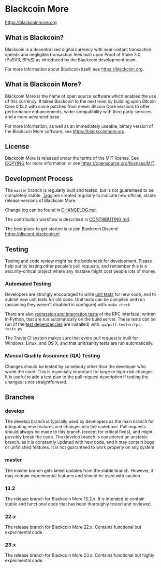 Blackcoin More
=====================================

https://blackcoinmore.org

What is Blackcoin?
----------------

Blackcoin is a decentralised digital currency with near-instant transaction speeds and negligible transaction fees built upon Proof of Stake 3.0 (PoSV3, BPoS) as
introduced by the Blackcoin development team.

For more information about Blackcoin itself, see https://blackcoin.org.

What is Blackcoin More?
----------------

Blackcoin More is the name of open source software which enables the use of this currency. It takes Blackcoin to the next level by building upon
Bitcoin Core 0.13.2 with some patches from newer Bitcoin Core versions to offer performance enhancements, wider compatibility with third party services and a more advanced base.

For more information, as well as an immediately useable, binary version of the Blackcoin More software, see https://blackcoinmore.org.

License
-------

Blackcoin More is released under the terms of the MIT license. See [COPYING](COPYING) for more
information or see https://opensource.org/licenses/MIT.

Development Process
-------------------

The `master` branch is regularly built and tested, but is not guaranteed to be
completely stable. [Tags](https://gitlab.com/blackcoin/blackcoin-more/tags) are created
regularly to indicate new official, stable release versions of Blackcoin More.

Change log can be found in [CHANGELOG.md](CHANGELOG.md).

The contribution workflow is described in [CONTRIBUTING.md](CONTRIBUTING.md).

The best place to get started is to join Blackcoin Discord: https://discord.blackcoin.nl

Testing
-------

Testing and code review might be the bottleneck for development. Please help out by testing
other people's pull requests, and remember this is a security-critical project where any mistake might cost people
lots of money.

### Automated Testing

Developers are strongly encouraged to write [unit tests](/doc/unit-tests.md) for new code, and to
submit new unit tests for old code. Unit tests can be compiled and run
(assuming they weren't disabled in configure) with: `make check`

There are also [regression and integration tests](/qa) of the RPC interface, written
in Python, that are run automatically on the build server.
These tests can be run (if the [test dependencies](/qa) are installed) with: `qa/pull-tester/rpc-tests.py`

The Travis CI system makes sure that every pull request is built for Windows, Linux, and OS X, and that unit/sanity tests are run automatically.

### Manual Quality Assurance (QA) Testing

Changes should be tested by somebody other than the developer who wrote the
code. This is especially important for large or high-risk changes. It is useful
to add a test plan to the pull request description if testing the changes is
not straightforward.

Branches
-------

### develop
The develop branch is typically used by developers as the main branch for integrating new features and changes into the codebase.
Pull requests should always be made to this branch (except for critical fixes), and might possibly break the code.
The develop branch is considered an unstable branch, as it is constantly updated with new code, and it may contain bugs or unfinished features. It is not guaranteed to work properly on any system.

### master
The master branch gets latest updates from the stable branch.
However, it may contain experimental features and should be used with caution.

### 13.2
The release branch for Blackcoin More 13.2.x. It is intended to contain stable and functional code that has been thoroughly tested and reviewed.

### 22.x
The release branch for Blackcoin More 22.x. Contains functional but experimental code.

### 23.x
The release branch for Blackcoin More 23.x. Contains functional but highly experimental code.
